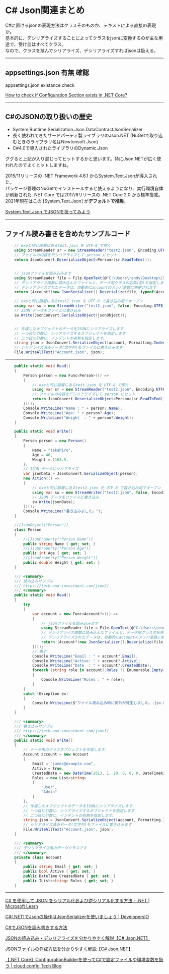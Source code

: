 # C# Json関連まとめ

C#に置けるjsonの表現方法はクラスそのものか、テキストによる直接の表現か。  
基本的に、デシリアライズすることによってクラスをjsonに変換するのが主な用途で、受け皿はすべてクラス。  
なので、クラスを挟んでシリアライズ、デシリアライズすればjsonは扱える。  

---

## appsettings.json 有無 確認

appsettings.json existance check  

[How to check if Configuration Section exists in .NET Core?](https://stackoverflow.com/questions/44641488/how-to-check-if-configuration-section-exists-in-net-core)  

---

## C#のJSONの取り扱いの歴史

- System.Runtime.Serialization.Json.DataContractJsonSerializer  
- 長く使われてきたサードパーティ製ライブラリのJson.NET (NuGetで取り込むときのライブラリ名はNewtonsoft.Json)  
- C#4.0で導入されたライブラリのDynamic.Json  

ググると上記が入り混じってヒットするかと思います。特にJson.NETが広く使われたのでよくヒットしますね。  

2015/11リリースの .NET Framework 4.6.1 からSystem.Text.Jsonが導入された。  
パッケージ管理のNuGetでインストールすると使えるようになり、実行環境自体が刷新された .NET Core では2017/8リリースの .NET Core 2.0 から標準搭載。  
2021年現在はこの [System.Text.Json] が**デフォルトで推奨**。  

[System.Text.Json でJSONを扱ってみよう](https://iwasiman.hatenablog.com/entry/20210614-CSharp-json)  

---

## ファイル読み書きを含めたサンプルコード

``` C# : Read
    // exeと同じ階層にあるtest.json を UTF-8 で開く
    using StreamReader sr = new StreamReader("test2.json", Encoding.UTF8);
    // ファイルの内容をデシリアライズして person にセット
    return JsonConvert.DeserializeObject<Person>(sr.ReadToEnd());


    // jsonファイルを読み込みます
    using StreamReader file = File.OpenText(@"C:\Users\rendy\Desktop\CSharpSample1\CSharpSample1\Json\test.json");
    // デシリアライズ関数に読み込んだファイルと、データ用クラスの名称(型)を指定します。
    // デシリアライズされたデータは、自動的にaccountのメンバ変数に格納されます 
    return (Account?)new JsonSerializer().Deserialize(file, typeof(Account));
```

``` C# : Write
    // exeと同じ階層にあるtest2.json を UTF-8 で書き込み用でオープン
    using var sw = new StreamWriter("test2.json", false, Encoding.UTF8);
    // JSON データをファイルに書き込み
    sw.Write(JsonConvert.SerializeObject(jsonObject));


    // 作成したオブジェクトのデータをJSONにシリアライズします
    // 一つ目に引数に、シリアライズするオブジェクトを指定します
    // 二つ目に引数に、インデントの有無を指定します。
    string json = JsonConvert.SerializeObject(account, Formatting.Indented);
    // シリアライズ済みデータ(文字列)をファイルに書き込みます
    File.WriteAllText("Account.json", json);
```

---

``` C# : <https://blog.hiros-dot.net/?p=8766#toc19>
    public static void Read()
    {
        Person person = new Func<Person>(() =>
        {
            // exeと同じ階層にあるtest.json を UTF-8 で開く
            using var sr = new StreamReader("test2.json", Encoding.UTF8);
            // ファイルの内容をデシリアライズして person にセット
            return JsonConvert.DeserializeObject<Person>(sr.ReadToEnd());
        })();
        Console.WriteLine("Name : " + person?.Name);
        Console.WriteLine("Age: " + person?.Age);
        Console.WriteLine("Weight  : " + person?.Weight);
    }

    public static void Write()
    {
        Person person = new Person()
        {
            Name = "takahiro",
            Age = 46,
            Weight = 1163.5,
        };
        // JSON データにシリアライズ
        var jsonData = JsonConvert.SerializeObject(person);
        new Action(() =>
        {
            // exeと同じ階層にあるtest2.json を UTF-8 で書き込み用でオープン
            using var sw = new StreamWriter("test2.json", false, Encoding.UTF8);
            // JSON データをファイルに書き込み
            sw.Write(jsonData);
        })();
        Console.WriteLine("書き込みました。");
    }

    //[JsonObject("Person")]
    class Person
    {
        //[JsonProperty("Person Name")]
        public string Name { get; set; }
        //[JsonProperty("Person Age")]
        public int Age { get; set; }
        //[JsonProperty("Person Weight")]
        public double Weight { get; set; }
    }
```

``` C# : <https://tech-and-investment.com/json3/>
    /// <summary>
    /// 読み込みサンプル
    /// https://tech-and-investment.com/json2/
    /// </summary>
    public static void Read()
    {
        try
        {
            var account = new Func<Account?>(() =>
            {
                // jsonファイルを読み込みます
                using StreamReader file = File.OpenText(@"C:\Users\rendy\Desktop\CSharpSample1\CSharpSample1\Json\test.json");
                // デシリアライズ関数に読み込んだファイルと、データ用クラスの名称(型)を指定します。
                // デシリアライズされたデータは、自動的にaccountのメンバ変数に格納されます 
                return (Account?)new JsonSerializer().Deserialize(file, typeof(Account));
            })();
            // 表示
            Console.WriteLine("Email : " + account?.Email);
            Console.WriteLine("Active: " + account?.Active);
            Console.WriteLine("Date  : " + account?.CreatedDate);
            foreach (string role in account?.Roles ?? Enumerable.Empty<string>())
            {
                Console.WriteLine("Roles : " + role);
            }
        }
        catch (Exception ex)
        {
            Console.WriteLine($"ファイル読み込み時に例外が発生しました。:{ex.Message}");
        }
    }

    /// <summary>
    /// 書き込みサンプル
    /// https://tech-and-investment.com/json3/
    /// </summary>
    public static void Write()
    {
        // データ用のクラスオブジェクトを作成します。
        Account account = new Account
        {
            Email = "james@example.com",
            Active = true,
            CreatedDate = new DateTime(2013, 1, 20, 0, 0, 0, DateTimeKind.Utc),
            Roles = new List<string>
            {
                "User",
                "Admin"
            }
        };
        // 作成したオブジェクトのデータをJSONにシリアライズします
        // 一つ目に引数に、シリアライズするオブジェクトを指定します
        // 二つ目に引数に、インデントの有無を指定します。
        string json = JsonConvert.SerializeObject(account, Formatting.Indented);
        // シリアライズ済みデータ(文字列)をファイルに書き込みます
        File.WriteAllText("Account.json", json);
    }

    /// <summary>
    /// デシリアライズ用のデータクラスです
    /// </summary>
    private class Account
    {
        public string Email { get; set; }
        public bool Active { get; set; }
        public DateTime CreatedDate { get; set; }
        public IList<string> Roles { get; set; }
    }
```

---

[C# を使用して JSON をシリアル化および逆シリアル化する方法 - .NET | Microsoft Learn](https://docs.microsoft.com/ja-jp/dotnet/standard/serialization/system-text-json-how-to?pivots=dotnet-6-0)

[C#(.NET)でJsonの操作はJsonSerializerを使いましょう | DevelopersIO](https://dev.classmethod.jp/articles/csharp-dotnet-lets-use-jsonserializer/)  

[C#でJSONを読み書きする方法](https://usefuledge.com/csharp-json.html)  

[JSONの読み込み・デシリアライズを分かりやすく解説【C# Json.NET】](https://tech-and-investment.com/json2/)  

[JSONファイルの作成方法を分かりやすく解説【C# Json.NET】](https://tech-and-investment.com/json3/)  

[【.NET Core】ConfigurationBuilderを使ってC#で設定ファイルや環境変数を扱う | cloud.config Tech Blog](https://tech-blog.cloud-config.jp/2019-7-11-how-to-configuration-builder/)  
